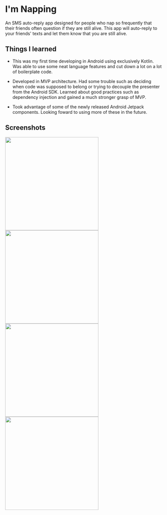 # I'm Napping
An SMS auto-reply app designed for people who nap so frequently that their friends often question if they are still alive. This app will auto-reply to your friends' texts and let them know that you are still alive.

## Things I learned

 - This was my first time developing in Android using exclusively Kotlin. Was able to use some neat language features and cut down a lot on a lot of boilerplate code.
 
 - Developed in MVP architecture. Had some trouble such as deciding when code was supposed to belong or trying to decouple the presenter from the Android SDK. Learned about good practices such as dependency injection and gained a much stronger grasp of MVP.
 
 - Took advantage of some of the newly released Android Jetpack components. Looking foward to using more of these in the future.

## Screenshots

<img src="https://i.imgur.com/OovAptD.jpg" width="300">
<img src="https://i.imgur.com/Ykz0otX.jpg" width="300">
<img src="https://i.imgur.com/VG5kEBA.jpg" width="300">
<img src="https://i.imgur.com/j4CgUBs.jpg" width="300">
